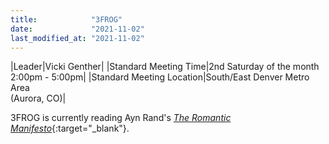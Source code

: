 ```yaml
---
title:            "3FROG"
date:             "2021-11-02"
last_modified_at: "2021-11-02"
---
```


|Leader|Vicki Genther|
|Standard Meeting Time|2nd Saturday of the month<br />2:00pm - 5:00pm|
|Standard Meeting Location|South/East Denver Metro Area<br />(Aurora, CO)|

3FROG is currently reading Ayn Rand's [_The Romantic Manifesto_](http://www.amazon.com/exec/obidos/ASIN/0451149165/frontrangeobj-20){:target="&lowbar;blank"}.
